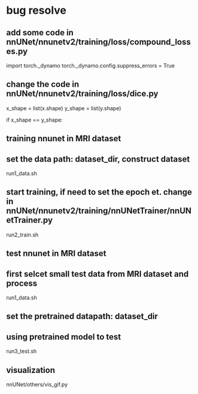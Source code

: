 # bug resolve
## add some code in nnUNet/nnunetv2/training/loss/compound_losses.py
import torch._dynamo
torch._dynamo.config.suppress_errors = True

## change the code in nnUNet/nnunetv2/training/loss/dice.py
x_shape = list(x.shape)
y_shape = list(y.shape)

if x_shape == y_shape:


## training nnunet in MRI dataset
## set the data path: dataset_dir, construct dataset
run1_data.sh
## start training, if need to set the epoch et. change in nnUNet/nnunetv2/training/nnUNetTrainer/nnUNetTrainer.py
run2_train.sh



## test nnunet in MRI dataset
## first selcet small test data from MRI dataset and process
run1_data.sh
## set the pretrained datapath: dataset_dir
## using pretrained model to test 
run3_test.sh


## visualization
nnUNet/others/vis_gif.py
